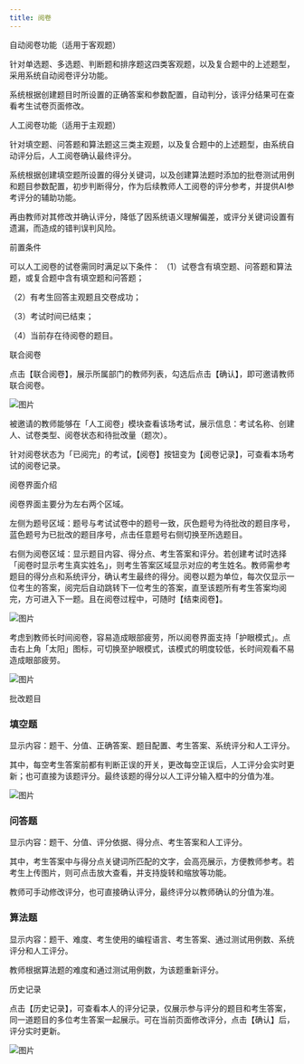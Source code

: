 ```yaml
---
title: 阅卷
---
```


自动阅卷功能（适用于客观题）

针对单选题、多选题、判断题和排序题这四类客观题，以及复合题中的上述题型，采用系统自动阅卷评分功能。

系统根据创建题目时所设置的正确答案和参数配置，自动判分，该评分结果可在查看考生试卷页面修改。

人工阅卷功能（适用于主观题）

针对填空题、问答题和算法题这三类主观题，以及复合题中的上述题型，由系统自动评分后，人工阅卷确认最终评分。

系统根据创建填空题所设置的得分关键词，以及创建算法题时添加的批卷测试用例和题目参数配置，初步判断得分，作为后续教师人工阅卷的评分参考，并提供AI参考评分的辅助功能。

再由教师对其修改并确认评分，降低了因系统语义理解偏差，或评分关键词设置有遗漏，而造成的错判误判风险。

前置条件

可以人工阅卷的试卷需同时满足以下条件：
（1）试卷含有填空题、问答题和算法题，或复合题中含有填空题和问答题；

（2）有考生回答主观题且交卷成功；

（3）考试时间已结束；

（4）当前存在待阅卷的题目。

联合阅卷

点击【联合阅卷】，展示所属部门的教师列表，勾选后点击【确认】，即可邀请教师联合阅卷。

![图片](/img/guide/5-1.png)


被邀请的教师能够在「人工阅卷」模块查看该场考试，展示信息：考试名称、创建人、试卷类型、阅卷状态和待批改量（题次）。

针对阅卷状态为「已阅完」的考试，【阅卷】按钮变为【阅卷记录】，可查看本场考试的阅卷记录。

阅卷界面介绍

阅卷界面主要分为左右两个区域。

左侧为题号区域：题号与考试试卷中的题号一致，灰色题号为待批改的题目序号，蓝色题号为已批改的题目序号，点击任意题号右侧切换至所选题目。

右侧为阅卷区域：显示题目内容、得分点、考生答案和评分。若创建考试时选择「阅卷时显示考生真实姓名」，则考生答案区域显示对应的考生姓名。教师需参考题目的得分点和系统评分，确认考生最终的得分。阅卷以题为单位，每次仅显示一位考生的答案，阅完后自动跳转下一位考生的答案，直至该题所有考生答案均阅完，方可进入下一题。且在阅卷过程中，可随时【结束阅卷】。

![图片](/img/guide/5-2.png)


考虑到教师长时间阅卷，容易造成眼部疲劳，所以阅卷界面支持「护眼模式」。点击右上角「太阳」图标，可切换至护眼模式，该模式的明度较低，长时间观看不易造成眼部疲劳。

![图片](/img/guide/5-3.png)


批改题目

### 填空题

显示内容：题干、分值、正确答案、题目配置、考生答案、系统评分和人工评分。

其中，每空考生答案前都有判断正误的开关，更改每空正误后，人工评分会实时更新；也可直接为该题评分。最终该题的得分以人工评分输入框中的分值为准。

![图片](/img/guide/5-4.png)


### 问答题

显示内容：题干、分值、评分依据、得分点、考生答案和人工评分。

其中，考生答案中与得分点关键词所匹配的文字，会高亮展示，方便教师参考。若考生上传图片，则可点击放大查看，并支持旋转和缩放等功能。

教师可手动修改评分，也可直接确认评分，最终评分以教师确认的分值为准。

### 算法题

显示内容：题干、难度、考生使用的编程语言、考生答案、通过测试用例数、系统评分和人工评分。

教师根据算法题的难度和通过测试用例数，为该题重新评分。

历史记录

点击【历史记录】，可查看本人的评分记录，仅展示参与评分的题目和考生答案，同一道题目的多位考生答案一起展示。可在当前页面修改评分，点击【确认】后，评分实时更新。

![图片](/img/guide/5-5.png)


